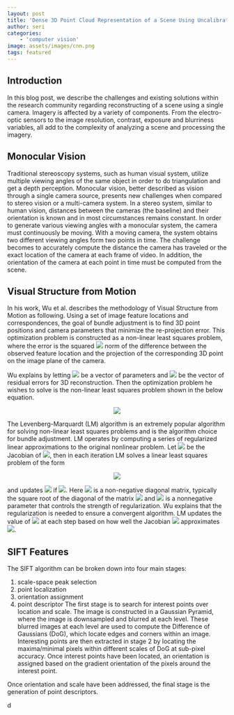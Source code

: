 ```yaml
---
layout: post
title: 'Dense 3D Point Cloud Representation of a Scene Using Uncalibrated Monocular Vision'
author: seri
categories:
    - 'computer vision'
image: assets/images/cnn.png
tags: featured
---  
```

  
  
<h2> Introduction </h2>
In this blog post, we describe the challenges and existing solutions within the research community regarding reconstructing of a scene using a single camera. Imagery is affected by a variety of components. From the electro-optic sensors to the image resolution, contrast, exposure and blurriness variables, all add to the complexity of analyzing a scene and processing the imagery. 
  
<h2> Monocular Vision </h2>
Traditional stereoscopy systems, such as human visual system, utilize multiple viewing angles of the same object in order to do triangulation and get a depth perception. Monocular vision, better described as vision through a single camera source, presents new challenges when compared to stereo vision or a multi-camera system. In a stereo system, similar to human vision, distances between the cameras (the baseline) and their orientation is known and in most circumstances remains constant. In order to generate various viewing angles with a monocular system, the camera must continuously be moving. With a moving camera, the system obtains two different viewing angles form two points in time. The challenge becomes to accurately compute the distance the camera has traveled or the exact location of the camera at each frame of video. In addition, the orientation of the camera at each point in time must be computed from the scene. 
  
<h2> Visual Structure from Motion </h2>
In his work, Wu et al. describes the methodology of Visual Structure from Motion as following. Using a set of image feature locations and correspondences, the goal of bundle adjustment is to find 3D point positions and camera parameters that minimize the re-projection error. This optimization problem is constructed as a non-linear least squares problem, where the error is the squared <img src="https://latex.codecogs.com/gif.latex?L_2"/> norm of the difference between the observed feature location and the projection of the corresponding 3D point on the image plane of the camera.
  
Wu explains by letting <img src="https://latex.codecogs.com/gif.latex?x"/> be a vector of parameters and <img src="https://latex.codecogs.com/gif.latex?f(x)%20=%20[f_1(x),%20&#x5C;dots,%20f_k(x)]"/> be the vector of residual errors for 3D reconstruction. Then the optimization problem he wishes to solve is the non-linear least squares problem shown in the below equation.
<p align="center"><img src="https://latex.codecogs.com/gif.latex?x*%20=%20&#x5C;argmin_{x}%20&#x5C;sum_{i=1}^{k}%20&#x5C;lVert%20f_i(x)%20&#x5C;rVert^2"/></p>  
  
  
The Levenberg-Marquardt (LM) algorithm is an extremely popular algorithm for solving non-linear least squares problems and is the algorithm choice for bundle adjustment. LM operates by computing a series of regularized linear approximations to the original nonlinear problem. Let <img src="https://latex.codecogs.com/gif.latex?J(x)"/> be the Jacobian of <img src="https://latex.codecogs.com/gif.latex?f(x)"/>, then in each iteration LM solves a linear least squares problem of the form
<p align="center"><img src="https://latex.codecogs.com/gif.latex?&#x5C;delta*%20=%20&#x5C;argmin_{&#x5C;delta}%20&#x5C;lVert%20J(x)&#x5C;delta%20+%20f(x)%20&#x5C;rVert^2%20+%20&#x5C;lambda%20&#x5C;lVert%20D(x)%20&#x5C;delta%20&#x5C;rVert^2"/></p>  
  
and updates <img src="https://latex.codecogs.com/gif.latex?x%20&#x5C;leftarrow%20x%20+%20&#x5C;delta*"/> if <img src="https://latex.codecogs.com/gif.latex?&#x5C;lVert%20f(x+&#x5C;delta*)&#x5C;rVert%20&lt;%20&#x5C;lVert%20f(x)%20&#x5C;rVert"/>. Here <img src="https://latex.codecogs.com/gif.latex?D(x)"/> is a non-negative diagonal matrix, typically the square root of the diagonal of the matrix <img src="https://latex.codecogs.com/gif.latex?J(x)^TJ(x)"/> and <img src="https://latex.codecogs.com/gif.latex?&#x5C;lambda"/> is a nonnegative parameter that controls the strength of regularization. Wu explains that the regularization is needed to ensure a convergent algorithm. LM updates the value of <img src="https://latex.codecogs.com/gif.latex?&#x5C;lambda"/> at each step based on how well the Jacobian <img src="https://latex.codecogs.com/gif.latex?J(x)"/> approximates <img src="https://latex.codecogs.com/gif.latex?f(x)"/>.
  
<h2> SIFT Features </h2>
  
The SIFT algorithm can be broken down into four main stages: 
1. scale-space peak selection
2. point localization
3. orientation assignment
4. point descriptor
The first stage is to search for interest points over location and scale. The image is constructed in a Gaussian Pyramid, where the image is downsampled and blurred at each level. These blurred images at each level are used to compute the Difference of Gaussians (DoG), which locate edges and corners within an image. Interesting points are then extracted in stage 2 by locating the maxima/minimal pixels within different scales of DoG at sub-pixel accuracy. Once interest points have been located, an orientation is assigned based on the gradient orientation of the pixels around the interest point. 
  
Once orientation and scale have been addressed, the final stage is the generation of point descriptors. 
  
d
  
